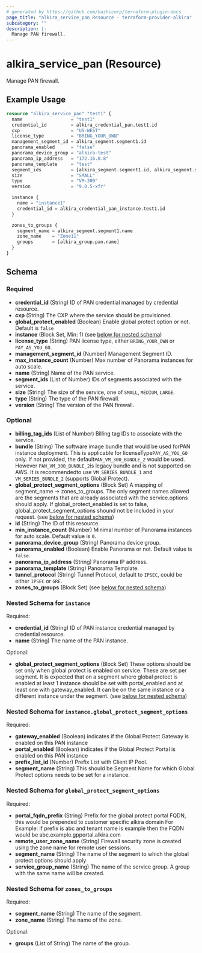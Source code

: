 ```yaml
---
# generated by https://github.com/hashicorp/terraform-plugin-docs
page_title: "alkira_service_pan Resource - terraform-provider-alkira"
subcategory: ""
description: |-
  Manage PAN firewall.
---
```


# alkira_service_pan (Resource)

Manage PAN firewall.

## Example Usage

```terraform
resource "alkira_service_pan" "test1" {
  name                  = "test1"
  credential_id         = alkira_credential_pan.test1.id
  cxp                   = "US-WEST"
  license_type          = "BRING_YOUR_OWN"
  management_segment_id = alkira_segment.segment1.id
  panorama_enabled      = "false"
  panorama_device_group = "alkira-test"
  panorama_ip_address   = "172.16.0.8"
  panorama_template     = "test"
  segment_ids           = [alkira_segment.segment1.id, alkira_segment.segment2.id]
  size                  = "SMALL"
  type                  = "VM-300"
  version               = "9.0.5-xfr"

  instance {
    name = "instance1"
    credential_id = alkira_credential_pan_instance.test1.id
  }

  zones_to_groups {
    segment_name = alkira_segment.segment1.name
    zone_name    = "Zone11"
    groups       = [alkira_group.pan.name]
  }
}
```

<!-- schema generated by tfplugindocs -->
## Schema

### Required

- **credential_id** (String) ID of PAN credential managed by credential resource.
- **cxp** (String) The CXP where the service should be provisioned.
- **global_protect_enabled** (Boolean) Enable global protect option or not. Default is `false`
- **instance** (Block Set, Min: 1) (see [below for nested schema](#nestedblock--instance))
- **license_type** (String) PAN license type, either `BRING_YOUR_OWN` or `PAY_AS_YOU_GO`.
- **management_segment_id** (Number) Management Segment ID.
- **max_instance_count** (Number) Max number of Panorama instances for auto scale.
- **name** (String) Name of the PAN service.
- **segment_ids** (List of Number) IDs of segments associated with the service.
- **size** (String) The size of the service, one of `SMALL`, `MEDIUM`, `LARGE`.
- **type** (String) The type of the PAN firewall.
- **version** (String) The version of the PAN firewall.

### Optional

- **billing_tag_ids** (List of Number) Billing tag IDs to associate with the service.
- **bundle** (String) The software image bundle that would be used forPAN instance deployment. This is applicable for licenseType`PAY_AS_YOU_GO` only. If not provided, the default`PAN_VM_300_BUNDLE_2` would be used. However `PAN_VM_300_BUNDLE_2`is legacy bundle and is not supported on AWS. It is recommendedto use `VM_SERIES_BUNDLE_1` and `VM_SERIES_BUNDLE_2` (supports Global Protect).
- **global_protect_segment_options** (Block Set) A mapping of segment_name -> zones_to_groups. The only segment names allowed are the segments that are already associated with the service.options should apply. If global_protect_enabled is set to false, global_protect_segment_options shound not be included in your request. (see [below for nested schema](#nestedblock--global_protect_segment_options))
- **id** (String) The ID of this resource.
- **min_instance_count** (Number) Minimal number of Panorama instances for auto scale. Default value is `0`.
- **panorama_device_group** (String) Panorama device group.
- **panorama_enabled** (Boolean) Enable Panorama or not. Default value is `false`.
- **panorama_ip_address** (String) Panorama IP address.
- **panorama_template** (String) Panorama Template.
- **tunnel_protocol** (String) Tunnel Protocol, default to `IPSEC`, could be either `IPSEC` or `GRE`.
- **zones_to_groups** (Block Set) (see [below for nested schema](#nestedblock--zones_to_groups))

<a id="nestedblock--instance"></a>
### Nested Schema for `instance`

Required:

- **credential_id** (String) ID of PAN instance credential managed by credential resource.
- **name** (String) The name of the PAN instance.

Optional:

- **global_protect_segment_options** (Block Set) These options should be set only when global protect is enabled on service. These are set per segment. It is expected that on a segment where global protect is enabled at least 1 instance should be set with portal_enabled and at least one with gateway_enabled. It can be on the same instance or a different instance under the segment. (see [below for nested schema](#nestedblock--instance--global_protect_segment_options))

<a id="nestedblock--instance--global_protect_segment_options"></a>
### Nested Schema for `instance.global_protect_segment_options`

Required:

- **gateway_enabled** (Boolean) indicates if the Global Protect Gateway is enabled on this PAN instance
- **portal_enabled** (Boolean) indicates if the Global Protect Portal is enabled on this PAN instance
- **prefix_list_id** (Number) Prefix List with Client IP Pool.
- **segment_name** (String) This should be Segment Name for which Global Protect options needs to be set for a instance.



<a id="nestedblock--global_protect_segment_options"></a>
### Nested Schema for `global_protect_segment_options`

Required:

- **portal_fqdn_prefix** (String) Prefix for the global protect portal FQDN, this would be prepended to customer specific alkira domain For Example: if prefix is abc and tenant name is example then the FQDN would be abc.example.gpportal.alkira.com
- **remote_user_zone_name** (String) Firewall security zone is created using the zone name for remote user sessions.
- **segment_name** (String) The name of the segment to which the global protect options should apply
- **service_group_name** (String) The name of the service group. A group with the same name will be created.


<a id="nestedblock--zones_to_groups"></a>
### Nested Schema for `zones_to_groups`

Required:

- **segment_name** (String) The name of the segment.
- **zone_name** (String) The name of the zone.

Optional:

- **groups** (List of String) The name of the group.


